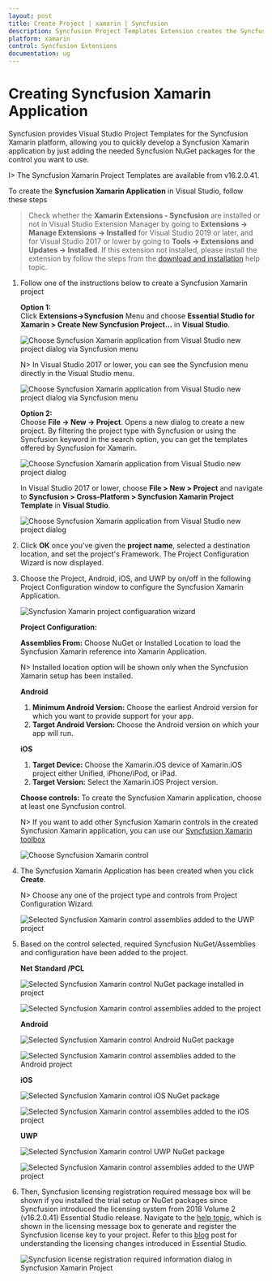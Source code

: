 ```yaml
---
layout: post
title: Create Project | xamarin | Syncfusion
description: Syncfusion Project Templates Extension creates the Syncfusion Xamarin Application by adding the required Syncfusion NuGet packages.
platform: xamarin
control: Syncfusion Extensions
documentation: ug
---
```


# Creating Syncfusion Xamarin Application

Syncfusion provides Visual Studio Project Templates for the Syncfusion Xamarin platform, allowing you to quickly develop a Syncfusion Xamarin application by just adding the needed Syncfusion NuGet packages for the control you want to use.

I> The Syncfusion Xamarin Project Templates are available from v16.2.0.41.

To create the **Syncfusion Xamarin Application** in Visual Studio, follow these steps

> Check whether the **Xamarin Extensions - Syncfusion** are installed or not in Visual Studio Extension Manager by going to **Extensions -> Manage Extensions -> Installed** for Visual Studio 2019 or later, and for Visual Studio 2017 or lower by going to **Tools -> Extensions and Updates -> Installed**. If this extension not installed, please install the extension by follow the steps from the [download and installation](download-and-installation) help topic.

1.	Follow one of the instructions below to create a Syncfusion Xamarin project

	**Option 1:**  
	Click **Extensions->Syncfusion** Menu and choose **Essential Studio for Xamarin > Create New Syncfusion Project…** in **Visual Studio**.

	![Choose Syncfusion Xamarin application from Visual Studio new project dialog via Syncfusion menu](syncfusion-project-templates_images/syncfusion-dialog-menu-project.png)

	N> In Visual Studio 2017 or lower, you can see the Syncfusion menu directly in the Visual Studio menu.

	![Choose Syncfusion Xamarin application from Visual Studio new project dialog via Syncfusion menu](syncfusion-project-templates_images/syncfusion-menu-Project-template.png)

	**Option 2:**  
	Choose **File -> New -> Project**. Opens a new dialog to create a new project. By filtering the project type with Syncfusion or using the Syncfusion keyword in the search option, you can get the templates offered by Syncfusion for Xamarin.

	![Choose Syncfusion Xamarin application from Visual Studio new project dialog](syncfusion-project-templates_images/syncfusion-visual-studio-project-dialog.png)

	In Visual Studio 2017 or lower, choose **File > New > Project** and navigate to **Syncfusion > Cross-Platform > Syncfusion Xamarin Project Template** in **Visual Studio**.

	![Choose Syncfusion Xamarin application from Visual Studio new project dialog](syncfusion-project-templates_images/syncfusion-create-new-project-dialog.jpeg)

2.	Click **OK** once you've given the **project  name**, selected a destination location, and set the project's Framework. The Project Configuration Wizard is now displayed.
   
3.	Choose the Project, Android, iOS, and UWP by on/off in the following Project Configuration window to configure the Syncfusion Xamarin Application.

    ![Syncfusion Xamarin project configuaration wizard](syncfusion-project-templates_images/syncfusion-configuaration-wizard-project.jpeg)

	**Project Configuration:**

	**Assemblies From:** Choose NuGet or Installed Location to load the Syncfusion Xamarin reference into Xamarin Application.

	N> Installed location option will be shown only when the Syncfusion Xamarin setup has been installed.

	**Android**

	1. **Minimum Android Version:** Choose the earliest Android version for which you want to provide support for your app. 
	2. **Target Android Version:** Choose the Android version on which your app will run. 

	**iOS**

	1. **Target Device:**  Choose the Xamarin.iOS device of Xamarin.iOS project either Unified, iPhone/iPod, or iPad.
	2. **Target Version:** Select the Xamarin.iOS Project version.

	**Choose controls:** To create the Syncfusion Xamarin application, choose at least one Syncfusion control. 

	N> If you want to add other Syncfusion Xamarin controls in the created Syncfusion Xamarin application, you can use our [Syncfusion Xamarin toolbox](https://help.syncfusion.com/xamarin/visual-studio-integration/toolbox-control)

	![Choose Syncfusion Xamarin control](syncfusion-project-templates_images/syncfusion-choose-control-project.png)

4.	The Syncfusion Xamarin Application has been created when you click **Create**.

	N> Choose any one of the project type and controls from Project Configuration Wizard.

	![Selected Syncfusion Xamarin control assemblies added to the UWP project](syncfusion-project-templates_images/syncfusion-uwp-project-templates.PNG)

5.	Based on the control selected, required Syncfusion NuGet/Assemblies and configuration have been added to the project.

	**Net Standard /PCL**

	![Selected Syncfusion Xamarin control NuGet package installed in project](syncfusion-project-templates_images/syncfusion-nuget-package-installed-project.jpeg)

	![Selected Syncfusion Xamarin control assemblies added to the project](syncfusion-project-templates_images/syncfusion-selected-control-project.jpeg)

	**Android**

	![Selected Syncfusion Xamarin control Android NuGet package](syncfusion-project-templates_images/syncfusion-selected-control-android-nuget-project.jpeg)

	![Selected Syncfusion Xamarin control assemblies added to the Android project](syncfusion-project-templates_images/syncfusion-selected-assemblies-project.jpeg)

	**iOS**

	![Selected Syncfusion Xamarin control iOS NuGet package](syncfusion-project-templates_images/syncfusion-control-ios-nuget-project.jpeg)

	![Selected Syncfusion Xamarin control assemblies added to the iOS project](syncfusion-project-templates_images/syncfusion-control-assemblies-to-the-ios-project.jpeg)

	**UWP**

	![Selected Syncfusion Xamarin control UWP NuGet package](syncfusion-project-templates_images/syncfusion-project-uwp-nuget-templates.jpeg)

	![Selected Syncfusion Xamarin control assemblies added to the UWP project](syncfusion-project-templates_images/syncfusion-uwp-control-project.jpeg)

6.	Then, Syncfusion licensing registration required message box will be shown if you installed the trial setup or NuGet packages since Syncfusion introduced the licensing system from 2018 Volume 2 (v16.2.0.41) Essential Studio release. Navigate to the [help topic](https://help.syncfusion.com/common/essential-studio/licensing/license-key#how-to-generate-syncfusion-license-key), which is shown in the licensing message box to generate and register the Syncfusion license key to your project. Refer to this [blog](https://blog.syncfusion.com/post/Whats-New-in-2018-Volume-2-Licensing-Changes-in-the-1620x-Version-of-Essential-Studio.aspx) post for understanding the licensing changes introduced in Essential Studio.

	![Syncfusion license registration required information dialog in Syncfusion Xamarin Project](syncfusion-project-templates_images/syncfusion-information-dialog-project.jpeg)


